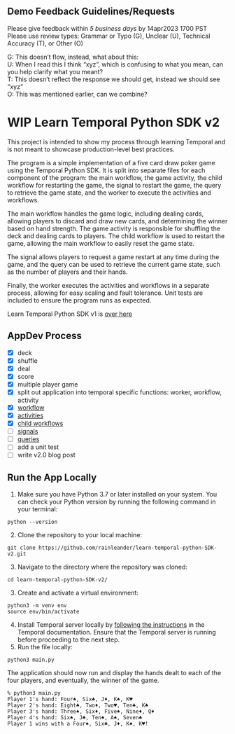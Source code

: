 ## Demo Feedback Guidelines/Requests
Please give feedback within *5 business days* by 14apr2023 1700 PST<br>
Please use review types:  Grammar or Typo (G), Unclear (U), Technical Accuracy (T), or Other (O)

G: This doesn’t flow, instead, what about this:<br>
U: When I read this I think “xyz”, which is confusing to what you mean, can you help clarify what you meant?<br>
T: This doesn’t reflect the response we should get, instead we should see “xyz”<br>
O: This was mentioned earlier, can we combine?

# WIP Learn Temporal Python SDK v2
This project is intended to show my process through learning Temporal and is not meant to showcase production-level best practices.

The program is a simple implementation of a five card draw poker game using the Temporal Python SDK. It is split into separate files for each component of the program: the main workflow, the game activity, the child workflow for restarting the game, the signal to restart the game, the query to retrieve the game state, and the worker to execute the activities and workflows.

The main workflow handles the game logic, including dealing cards, allowing players to discard and draw new cards, and determining the winner based on hand strength. The game activity is responsible for shuffling the deck and dealing cards to players. The child workflow is used to restart the game, allowing the main workflow to easily reset the game state.

The signal allows players to request a game restart at any time during the game, and the query can be used to retrieve the current game state, such as the number of players and their hands.

Finally, the worker executes the activities and workflows in a separate process, allowing for easy scaling and fault tolerance. Unit tests are included to ensure the program runs as expected.

Learn Temporal Python SDK v1 is [over here](https://github.com/rainleander/learn-temporal-pythonSDK)

## AppDev Process
- [x] deck
- [x] shuffle
- [x] deal
- [x] score
- [x] multiple player game 
- [x] split out application into temporal specific functions: worker, workflow, activity 
- [x] [workflow](https://docs.temporal.io/application-development/foundations) 
- [x] [activities](https://docs.temporal.io/application-development/features) 
- [x] [child workflows](https://docs.temporal.io/workflows#child-workflow)
- [ ] [signals](https://docs.temporal.io/concepts/what-is-a-signal/)
- [ ] [queries](https://docs.temporal.io/concepts/what-is-a-query/) 
- [ ] add a unit test
- [ ] write v2.0 blog post

## Run the App Locally
1. Make sure you have Python 3.7 or later installed on your system. You can check your Python version by running the following command in your terminal:
```
python --version
```
2. Clone the repository to your local machine:
```
git clone https://github.com/rainleander/learn-temporal-python-SDK-v2.git
```
3. Navigate to the directory where the repository was cloned:
```
cd learn-temporal-python-SDK-v2/
```
3. Create and activate a virtual environment:
```
python3 -m venv env
source env/bin/activate
```
4. Install Temporal server locally by [following the instructions](https://docs.temporal.io/docs/server/quick-install) in the Temporal documentation. Ensure that the Temporal server is running before proceeding to the next step.
5. Run the file locally: 
```
python3 main.py
```
The application should now run and display the hands dealt to each of the four players, and eventually, the winner of the game.
```
% python3 main.py
Player 1's hand: Four♠, Six♣, J♦, K♠, K♥
Player 2's hand: Eight♣, Two♦, Two♥, Ten♣, K♣
Player 3's hand: Three♠, Six♦, Five♠, Nine♦, Q♦
Player 4's hand: Six♠, J♣, Ten♠, A♠, Seven♣
Player 1 wins with a Four♠, Six♣, J♦, K♠, K♥!
```
